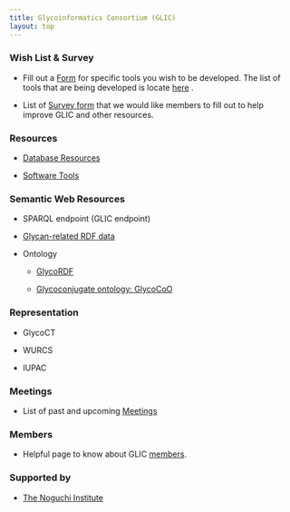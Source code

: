 ```yaml
---
title: Glycoinformatics Consortium (GLIC)
layout: top
---
```


### Wish List & Survey

* Fill out a [Form](http://glic.glycoinfo.org/wishList/)  for specific tools you wish to be developed.
The list of tools that are being developed is locate [here](http://glic.glycoinfo.org/wishList/toolsList) .

* List of [Survey form](http://glic.glycoinfo.org/survey)  that we would like members to fill out to help improve GLIC and other resources.


### Resources

* [Database Resources](http://glic.glycoinfo.org/database)

* [Software Tools](http://glic.glycoinfo.org/software)


### Semantic Web Resources

* SPARQL endpoint (GLIC endpoint)


* [Glycan-related RDF data](https://github.com/glycoinfo/rdf)


* Ontology

  * [GlycoRDF](http://www.glycoinfo.org/GlycoRDF/)
  
  * [Glycoconjugate ontology: GlycoCoO](http://www.glycoinfo.org/GlycoCoO/)


### Representation

  * GlycoCT
  
  * WURCS
  
  * IUPAC


### Meetings

* List of past and upcoming [Meetings](http://glic.glycoinfo.org/meetings)


### Members

* Helpful page to know about GLIC [members](http://glic.glycoinfo.org/member).


### Supported by

* [The Noguchi Institute](http://noguchi.or.jp)
